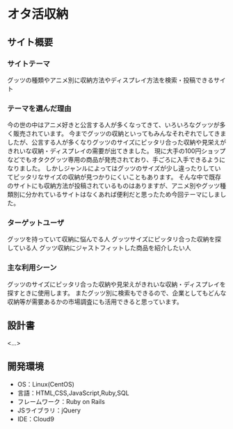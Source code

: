 # オタ活収納

## サイト概要
### サイトテーマ
グッツの種類やアニメ別に収納方法やディスプレイ方法を検索・投稿できるサイト

### テーマを選んだ理由
今の世の中はアニメ好きと公言する人が多くなってきて、いろいろなグッツが多く販売されています。
今までグッツの収納といってもみんなそれぞれでしてきましたが、公言する人が多くなりグッツのサイズにピッタリ合った収納や見栄えがきれいな収納・ディスプレイの需要が出てきました。
現に大手の100円ショップなどでもオタクグッツ専用の商品が発売されており、手ごろに入手できるようになりました。
しかしジャンルによってはグッツのサイズが少し違ったりしていてピッタリなサイズの収納が見つかりにくいこともあります。
そんな中で既存のサイトにも収納方法が投稿されているものはありますが、アニメ別やグッツ種類別に分かれているサイトはなくあれば便利だと思ったため今回テーマにしました。

### ターゲットユーザ
グッツを持っていて収納に悩んでる人
グッツサイズにピッタリ合った収納を探している人
グッツ収納にジャストフィットした商品を紹介したい人

### 主な利用シーン
グッツのサイズにピッタリ合った収納や見栄えがきれいな収納・ディスプレイを探すときに使用します。
またグッツ別に検索もできるので、企業としてもどんな収納等が需要あるかの市場調査にも活用できると思っています。

## 設計書
<...>

## 開発環境
- OS：Linux(CentOS)
- 言語：HTML,CSS,JavaScript,Ruby,SQL
- フレームワーク：Ruby on Rails
- JSライブラリ：jQuery
- IDE：Cloud9
